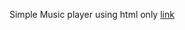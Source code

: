 Simple Music player using html only [link](http://127.0.0.1:5500/simple%20Music%20player/index.html)
